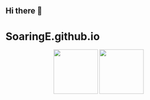 ## Hi there 👋

<!--
**SoaringE/SoaringE** is a ✨ _special_ ✨ repository because its `README.md` (this file) appears on your GitHub profile.

Here are some ideas to get you started:

- 🔭 I’m currently working on ...
- 🌱 I’m currently learning ...
- 👯 I’m looking to collaborate on ...
- 🤔 I’m looking for help with ...
- 💬 Ask me about ...
- 📫 How to reach me: ...
- 😄 Pronouns: ...
- ⚡ Fun fact: ...
-->

# SoaringE.github.io


<div align="center">
<img src="https://github-readme-stats.vercel.app/api?username=SoaringE&count_private=true&show_icons=true&theme=ambient_gradient" style="height: 120px;"/>
<img src="https://github-readme-stats.vercel.app/api/top-langs/?username=SoaringE&hide=html,assembly,CSS,SCSS,JavaScript&layout=compact&card_width=450px"  alt="" style="height: 120px;"/>
</div>
